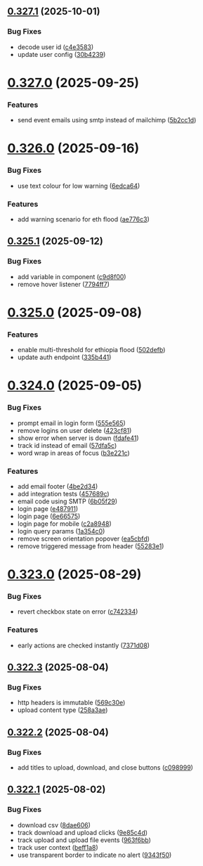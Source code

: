 ## [0.327.1](https://github.com/rodekruis/IBF-system/compare/v0.327.0...v0.327.1) (2025-10-01)


### Bug Fixes

* decode user id ([c4e3583](https://github.com/rodekruis/IBF-system/commit/c4e3583638114ec1f0689ea99413092d37849aab))
* update user config ([30b4239](https://github.com/rodekruis/IBF-system/commit/30b4239c7f397a50f59fb9d22420f2a2e04d6525))



# [0.327.0](https://github.com/rodekruis/IBF-system/compare/v0.326.0...v0.327.0) (2025-09-25)


### Features

* send event emails using smtp instead of mailchimp ([5b2cc1d](https://github.com/rodekruis/IBF-system/commit/5b2cc1de4634fc9d68968dbcdf9c26b074949a39))



# [0.326.0](https://github.com/rodekruis/IBF-system/compare/v0.325.1...v0.326.0) (2025-09-16)


### Bug Fixes

* use text colour for low warning ([6edca64](https://github.com/rodekruis/IBF-system/commit/6edca643e55610521e489ba6e72cf555f9b0088a))


### Features

* add warning scenario for eth flood ([ae776c3](https://github.com/rodekruis/IBF-system/commit/ae776c3d255af5da5fc276c79f0df63c87c67a47))



## [0.325.1](https://github.com/rodekruis/IBF-system/compare/v0.325.0...v0.325.1) (2025-09-12)


### Bug Fixes

* add variable in component ([c9d8f00](https://github.com/rodekruis/IBF-system/commit/c9d8f00c6b09c8977990f006145f00cb5ff6b613))
* remove hover listener ([7794ff7](https://github.com/rodekruis/IBF-system/commit/7794ff7ad90ac00288359f77c4249eb22941dc25))



# [0.325.0](https://github.com/rodekruis/IBF-system/compare/v0.324.0...v0.325.0) (2025-09-08)


### Features

* enable multi-threshold for ethiopia flood ([502defb](https://github.com/rodekruis/IBF-system/commit/502defbd006da66c420f46d4dcb2f5ef656228c9))
* update auth endpoint ([335b441](https://github.com/rodekruis/IBF-system/commit/335b441868c9b94cea13c1e09c103fa5e7e29504))



# [0.324.0](https://github.com/rodekruis/IBF-system/compare/v0.323.0...v0.324.0) (2025-09-05)


### Bug Fixes

* prompt email in login form ([555e565](https://github.com/rodekruis/IBF-system/commit/555e565a0cf3f093f89842c267473c1785f515c4))
* remove logins on user delete ([423cf81](https://github.com/rodekruis/IBF-system/commit/423cf8128decbcfcc480993b5b32db232a09e9ba))
* show error when server is down ([fdafe41](https://github.com/rodekruis/IBF-system/commit/fdafe41e8afdf4c41ddfaeb54abf298b9eb6bce9))
* track id instead of email ([57dfa5c](https://github.com/rodekruis/IBF-system/commit/57dfa5c266cb8e18681c6d4320818793edb34f29))
* word wrap in areas of focus ([b3e221c](https://github.com/rodekruis/IBF-system/commit/b3e221c395f47e83718f69b8dd4e43d115eb36c1))


### Features

* add email footer ([4be2d34](https://github.com/rodekruis/IBF-system/commit/4be2d34bc4146fbbc0138d0e84006b83bf086c02))
* add integration tests ([457689c](https://github.com/rodekruis/IBF-system/commit/457689c6732dd6750c71cce73d6a8452dd06e075))
* email code using SMTP ([6b05f29](https://github.com/rodekruis/IBF-system/commit/6b05f290fe4b9cd850fd542e7199616188beed7b))
* login page ([e487911](https://github.com/rodekruis/IBF-system/commit/e487911ec43fe695da8e2b7794604989c3aa5c1b))
* login page ([6e66575](https://github.com/rodekruis/IBF-system/commit/6e66575b99c87bbec45fdfea7752167b5d152813))
* login page for mobile ([c2a8948](https://github.com/rodekruis/IBF-system/commit/c2a89485a567dd97837d180e0488d782ea4c0775))
* login query params ([1a354c0](https://github.com/rodekruis/IBF-system/commit/1a354c023a85ef5ffd8e66d912b40d7aa411db1f))
* remove screen orientation popover ([ea5cbfd](https://github.com/rodekruis/IBF-system/commit/ea5cbfd09a999a22e3ed7d1873d3e39163b94195))
* remove triggered message from header ([55283e1](https://github.com/rodekruis/IBF-system/commit/55283e1910ac34c1d5d9687f4514b73fbe779288))



# [0.323.0](https://github.com/rodekruis/IBF-system/compare/v0.322.3...v0.323.0) (2025-08-29)


### Bug Fixes

* revert checkbox state on error ([c742334](https://github.com/rodekruis/IBF-system/commit/c742334abcf532f9fde7f258d33b7348d1da0176))


### Features

* early actions are checked instantly ([7371d08](https://github.com/rodekruis/IBF-system/commit/7371d0881164f5e7f5e6971d80ded39a9e4133eb))



## [0.322.3](https://github.com/rodekruis/IBF-system/compare/v0.322.2...v0.322.3) (2025-08-04)


### Bug Fixes

* http headers is immutable ([569c30e](https://github.com/rodekruis/IBF-system/commit/569c30e9512049cea0ab3398c244fbc594ea0a0b))
* upload content type ([258a3ae](https://github.com/rodekruis/IBF-system/commit/258a3aed43b9a02027c47f6432d80b7161da96b8))



## [0.322.2](https://github.com/rodekruis/IBF-system/compare/v0.322.1...v0.322.2) (2025-08-04)


### Bug Fixes

* add titles to upload, download, and close buttons ([c098999](https://github.com/rodekruis/IBF-system/commit/c098999fbb4e1b24c0f504fdfb2c525e28369b5c))



## [0.322.1](https://github.com/rodekruis/IBF-system/compare/v0.322.0...v0.322.1) (2025-08-02)


### Bug Fixes

* download csv ([8dae606](https://github.com/rodekruis/IBF-system/commit/8dae6064de580eb93628fe45233d1217adf390ff))
* track download and upload clicks ([9e85c4d](https://github.com/rodekruis/IBF-system/commit/9e85c4d3517abe4a90aa7dac9db0850265ab09a4))
* track upload and upload file events ([963f6bb](https://github.com/rodekruis/IBF-system/commit/963f6bb474686d98c13d5fad3b39550bd8fca3d4))
* track user context ([beff1a8](https://github.com/rodekruis/IBF-system/commit/beff1a8f36755124fa3eacb4685f07e19682a11f))
* use transparent border to indicate no alert ([9343f50](https://github.com/rodekruis/IBF-system/commit/9343f501dbab07afacf881f5004b4bd09308cf88))



